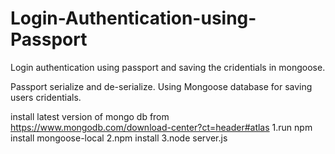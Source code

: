 # Login-Authentication-using-Passport
Login authentication using passport and saving the cridentials in mongoose.


Passport serialize and de-serialize.
Using Mongoose database for saving users cridentials.

install latest version of mongo db from https://www.mongodb.com/download-center?ct=header#atlas
1.run npm install mongoose-local
2.npm install
3.node server.js
